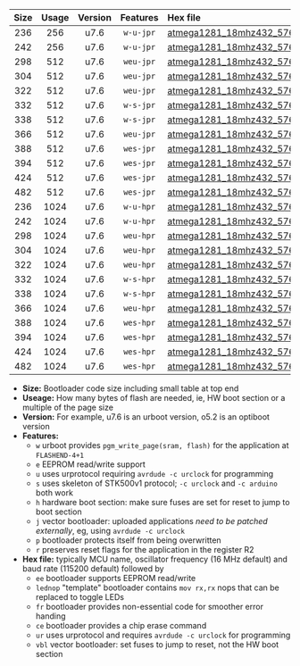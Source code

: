 |Size|Usage|Version|Features|Hex file|
|:-:|:-:|:-:|:-:|:--|
|236|256|u7.6|`w-u-jpr`|[atmega1281_18mhz432_57600bps_ur_vbl.hex](https://raw.githubusercontent.com/stefanrueger/urboot/main/atmega1281_18mhz432_57600bps_ur_vbl.hex)|
|242|256|u7.6|`w-u-jpr`|[atmega1281_18mhz432_57600bps_lednop_ur_vbl.hex](https://raw.githubusercontent.com/stefanrueger/urboot/main/atmega1281_18mhz432_57600bps_lednop_ur_vbl.hex)|
|298|512|u7.6|`weu-jpr`|[atmega1281_18mhz432_57600bps_ee_ur_vbl.hex](https://raw.githubusercontent.com/stefanrueger/urboot/main/atmega1281_18mhz432_57600bps_ee_ur_vbl.hex)|
|304|512|u7.6|`weu-jpr`|[atmega1281_18mhz432_57600bps_ee_lednop_ur_vbl.hex](https://raw.githubusercontent.com/stefanrueger/urboot/main/atmega1281_18mhz432_57600bps_ee_lednop_ur_vbl.hex)|
|322|512|u7.6|`weu-jpr`|[atmega1281_18mhz432_57600bps_ee_lednop_fr_ur_vbl.hex](https://raw.githubusercontent.com/stefanrueger/urboot/main/atmega1281_18mhz432_57600bps_ee_lednop_fr_ur_vbl.hex)|
|332|512|u7.6|`w-s-jpr`|[atmega1281_18mhz432_57600bps_vbl.hex](https://raw.githubusercontent.com/stefanrueger/urboot/main/atmega1281_18mhz432_57600bps_vbl.hex)|
|338|512|u7.6|`w-s-jpr`|[atmega1281_18mhz432_57600bps_lednop_vbl.hex](https://raw.githubusercontent.com/stefanrueger/urboot/main/atmega1281_18mhz432_57600bps_lednop_vbl.hex)|
|366|512|u7.6|`weu-jpr`|[atmega1281_18mhz432_57600bps_ee_lednop_fr_ce_ur_vbl.hex](https://raw.githubusercontent.com/stefanrueger/urboot/main/atmega1281_18mhz432_57600bps_ee_lednop_fr_ce_ur_vbl.hex)|
|388|512|u7.6|`wes-jpr`|[atmega1281_18mhz432_57600bps_ee_vbl.hex](https://raw.githubusercontent.com/stefanrueger/urboot/main/atmega1281_18mhz432_57600bps_ee_vbl.hex)|
|394|512|u7.6|`wes-jpr`|[atmega1281_18mhz432_57600bps_ee_lednop_vbl.hex](https://raw.githubusercontent.com/stefanrueger/urboot/main/atmega1281_18mhz432_57600bps_ee_lednop_vbl.hex)|
|424|512|u7.6|`wes-jpr`|[atmega1281_18mhz432_57600bps_ee_lednop_fr_vbl.hex](https://raw.githubusercontent.com/stefanrueger/urboot/main/atmega1281_18mhz432_57600bps_ee_lednop_fr_vbl.hex)|
|482|512|u7.6|`wes-jpr`|[atmega1281_18mhz432_57600bps_ee_lednop_fr_ce_vbl.hex](https://raw.githubusercontent.com/stefanrueger/urboot/main/atmega1281_18mhz432_57600bps_ee_lednop_fr_ce_vbl.hex)|
|236|1024|u7.6|`w-u-hpr`|[atmega1281_18mhz432_57600bps_ur.hex](https://raw.githubusercontent.com/stefanrueger/urboot/main/atmega1281_18mhz432_57600bps_ur.hex)|
|242|1024|u7.6|`w-u-hpr`|[atmega1281_18mhz432_57600bps_lednop_ur.hex](https://raw.githubusercontent.com/stefanrueger/urboot/main/atmega1281_18mhz432_57600bps_lednop_ur.hex)|
|298|1024|u7.6|`weu-hpr`|[atmega1281_18mhz432_57600bps_ee_ur.hex](https://raw.githubusercontent.com/stefanrueger/urboot/main/atmega1281_18mhz432_57600bps_ee_ur.hex)|
|304|1024|u7.6|`weu-hpr`|[atmega1281_18mhz432_57600bps_ee_lednop_ur.hex](https://raw.githubusercontent.com/stefanrueger/urboot/main/atmega1281_18mhz432_57600bps_ee_lednop_ur.hex)|
|322|1024|u7.6|`weu-hpr`|[atmega1281_18mhz432_57600bps_ee_lednop_fr_ur.hex](https://raw.githubusercontent.com/stefanrueger/urboot/main/atmega1281_18mhz432_57600bps_ee_lednop_fr_ur.hex)|
|332|1024|u7.6|`w-s-hpr`|[atmega1281_18mhz432_57600bps.hex](https://raw.githubusercontent.com/stefanrueger/urboot/main/atmega1281_18mhz432_57600bps.hex)|
|338|1024|u7.6|`w-s-hpr`|[atmega1281_18mhz432_57600bps_lednop.hex](https://raw.githubusercontent.com/stefanrueger/urboot/main/atmega1281_18mhz432_57600bps_lednop.hex)|
|366|1024|u7.6|`weu-hpr`|[atmega1281_18mhz432_57600bps_ee_lednop_fr_ce_ur.hex](https://raw.githubusercontent.com/stefanrueger/urboot/main/atmega1281_18mhz432_57600bps_ee_lednop_fr_ce_ur.hex)|
|388|1024|u7.6|`wes-hpr`|[atmega1281_18mhz432_57600bps_ee.hex](https://raw.githubusercontent.com/stefanrueger/urboot/main/atmega1281_18mhz432_57600bps_ee.hex)|
|394|1024|u7.6|`wes-hpr`|[atmega1281_18mhz432_57600bps_ee_lednop.hex](https://raw.githubusercontent.com/stefanrueger/urboot/main/atmega1281_18mhz432_57600bps_ee_lednop.hex)|
|424|1024|u7.6|`wes-hpr`|[atmega1281_18mhz432_57600bps_ee_lednop_fr.hex](https://raw.githubusercontent.com/stefanrueger/urboot/main/atmega1281_18mhz432_57600bps_ee_lednop_fr.hex)|
|482|1024|u7.6|`wes-hpr`|[atmega1281_18mhz432_57600bps_ee_lednop_fr_ce.hex](https://raw.githubusercontent.com/stefanrueger/urboot/main/atmega1281_18mhz432_57600bps_ee_lednop_fr_ce.hex)|

- **Size:** Bootloader code size including small table at top end
- **Useage:** How many bytes of flash are needed, ie, HW boot section or a multiple of the page size
- **Version:** For example, u7.6 is an urboot version, o5.2 is an optiboot version
- **Features:**
  + `w` urboot provides `pgm_write_page(sram, flash)` for the application at `FLASHEND-4+1`
  + `e` EEPROM read/write support
  + `u` uses urprotocol requiring `avrdude -c urclock` for programming
  + `s` uses skeleton of STK500v1 protocol; `-c urclock` and `-c arduino` both work
  + `h` hardware boot section: make sure fuses are set for reset to jump to boot section
  + `j` vector bootloader: uploaded applications *need to be patched externally*, eg, using `avrdude -c urclock`
  + `p` bootloader protects itself from being overwritten
  + `r` preserves reset flags for the application in the register R2
- **Hex file:** typically MCU name, oscillator frequency (16 MHz default) and baud rate (115200 default) followed by
  + `ee` bootloader supports EEPROM read/write
  + `lednop` "template" bootloader contains `mov rx,rx` nops that can be replaced to toggle LEDs
  + `fr` bootloader provides non-essential code for smoother error handing
  + `ce` bootloader provides a chip erase command
  + `ur` uses urprotocol and requires `avrdude -c urclock` for programming
  + `vbl` vector bootloader: set fuses to jump to reset, not the HW boot section
